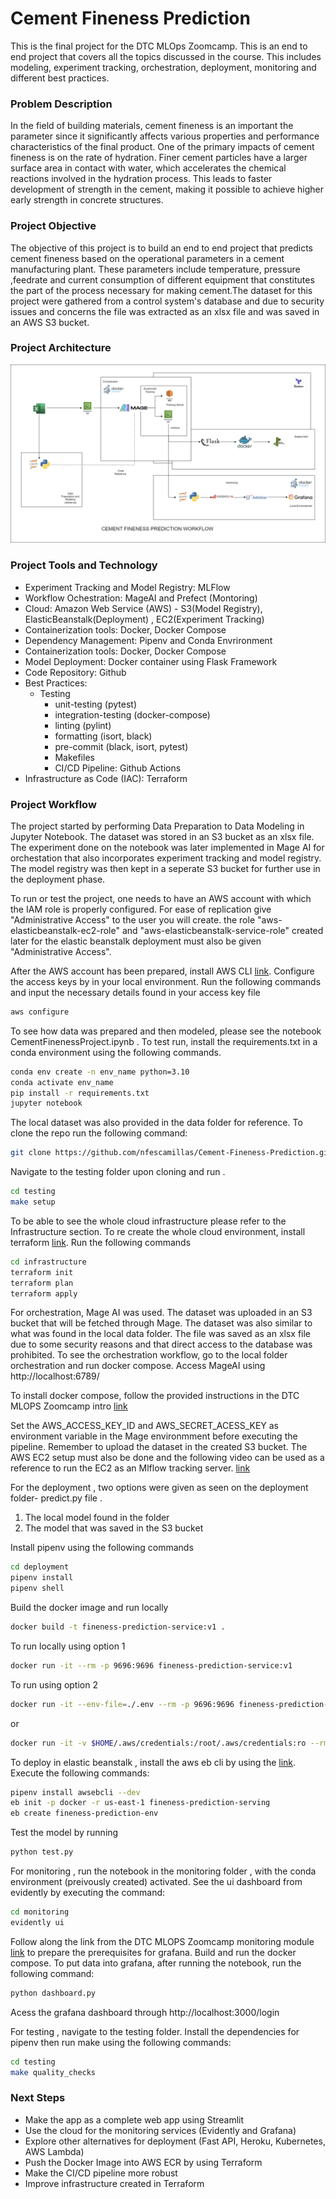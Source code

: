 # Cement Fineness Prediction

This is the final  project for the DTC MLOps Zoomcamp. This is an end to end project that covers all the topics discussed in the course. This includes modeling, experiment tracking, orchestration, deployment, monitoring and different best practices. 

### Problem Description 

In the field of building materials, cement fineness is an important the parameter since it significantly affects various properties and performance characteristics of the final product. One of the primary impacts of cement fineness is on the rate of hydration. Finer cement particles have a larger surface area in contact with water, which accelerates the chemical reactions involved in the hydration process. This leads to faster development of strength in the cement, making it possible to achieve higher early strength in concrete structures.

### Project Objective

The objective of this project is to build an end to end project that predicts cement fineness based on the operational parameters in a cement manufacturing plant. These parameters include temperature, pressure ,feedrate and current consumption of different equipment that constitutes the part of the process necessary for making cement.The dataset for this project were gathered from a control system's database and due to security issues and concerns the file was extracted as an xlsx file and was saved in an AWS S3 bucket. 

### Project Architecture 

![Cement Fineness Prediction Workflow](./images/MlOps_CementFinenessProject_Workflow.png)

### Project Tools and Technology
* Experiment Tracking and Model Registry: MLFlow
* Workflow Ochestration: MageAI and Prefect (Montoring)
* Cloud: Amazon Web Service (AWS) - S3(Model Registry), ElasticBeanstalk(Deployment) , EC2(Experiment Tracking)
* Containerization tools: Docker, Docker Compose
* Dependency Management: Pipenv and Conda Envrironment 
* Containerization tools: Docker, Docker Compose
* Model Deployment: Docker container using Flask Framework 
* Code Repository: Github
* Best Practices:
    * Testing 
        * unit-testing (pytest)
        * integration-testing (docker-compose)
        * linting (pylint)
        * formatting (isort, black)
        * pre-commit (black, isort, pytest)
        * Makefiles 
        * CI/CD Pipeline: Github Actions
* Infrastructure as Code (IAC): Terraform


### Project Workflow
 
The project started by performing Data Preparation to Data Modeling in Jupyter Notebook. The dataset was stored in an S3 bucket as an xlsx file. The experiment done on the notebook was later implemented in Mage AI for orchestation that also incorporates experiment tracking and model registry. The model registry was then kept in a seperate S3 bucket for further use in the deployment phase.

To run or test the project, one needs to have an AWS account with which the IAM role is properly configured. For ease of replication give "Administrative Access" to the user you will create. the role "aws-elasticbeanstalk-ec2-role" and "aws-elasticbeanstalk-service-role" created later for the elastic beanstalk deployment must also be given "Administrative Access".

After the AWS account has been prepared, install AWS CLI  [link](https://docs.aws.amazon.com/cli/latest/userguide/getting-started-install.html). Configure the access keys by in  your local environment. Run the following commands and input the necessary details found in your access key file 

 ```bash
aws configure
```

To see how data was prepared and then modeled, please see the notebook CementFinenessProject.ipynb . To test run, install the requirements.txt in a conda environment using the following commands.


 ```bash
conda env create -n env_name python=3.10 
conda activate env_name
pip install -r requirements.txt
jupyter notebook
```

The local dataset was also provided in the data folder for reference. To clone the repo run the following command:

 ```bash
git clone https://github.com/nfescamillas/Cement-Fineness-Prediction.git
```

Navigate to the testing folder upon cloning and run . 


 ```bash
cd testing
make setup
```


To be able to see the whole cloud infrastructure please refer to the Infrastructure section. To re create the whole cloud environment, install terraform [link](https://developer.hashicorp.com/terraform/install). Run the following commands 

 ```bash
cd infrastructure
terraform init
terraform plan
terraform apply
```
For orchestration, Mage AI was used. The dataset was uploaded in an S3 bucket that will be fetched through Mage. The dataset was also similar to what was found in the local data folder. The file was saved as an xlsx file due to some security reasons and that direct access to the database was prohibited. To see the orchestration workflow, go to the local folder orchestration and run docker compose. Access MageAI using http://localhost:6789/

To install docker compose, follow the provided instructions in the DTC MLOPS Zoomcamp intro [link](https://github.com/DataTalksClub/mlops-zoomcamp/tree/main/01-intro)

Set the AWS_ACCESS_KEY_ID and AWS_SECRET_ACESS_KEY as environment variable in the Mage environmment before executing the pipeline. Remember to upload the dataset in the created S3 bucket. The AWS EC2 setup must also be done and the following video can be used as a reference to run the EC2 as an Mlflow tracking server. [link](https://youtu.be/XEZ7Hx2NrO8?si=mNlwQ4xgEFWWebBy)


For the deployment , two options were given as seen on the deployment folder- predict.py file .
1. The local model found in the folder 
2. The model that was saved in the S3 bucket 

Install pipenv using the following commands 

 ```bash
cd deployment
pipenv install
pipenv shell
```
Build the docker image and run locally

 ```bash
docker build -t fineness-prediction-service:v1 .
```
To run locally using option 1 
 ```bash
docker run -it --rm -p 9696:9696 fineness-prediction-service:v1
```

To run using option 2

 ```bash
docker run -it --env-file=./.env --rm -p 9696:9696 fineness-prediction-service:v1
```
or 

 ```bash
docker run -it -v $HOME/.aws/credentials:/root/.aws/credentials:ro --rm -p 9696:9696 fineness-prediction-service:v1
```


To deploy in elastic beanstalk , install the aws eb cli by using the [link](https://docs.aws.amazon.com/elasticbeanstalk/latest/dg/eb-cli3-install.html).
Execute the following commands:

```bash
pipenv install awsebcli --dev
eb init -p docker -r us-east-1 fineness-prediction-serving
eb create fineness-prediction-env 
```

Test the model by running

 ```bash
python test.py
```

For monitoring , run the notebook in the monitoring folder , with the conda environment (preivously created) activated. See the ui dashboard from evidently by executing the command:


 ```bash
cd monitoring
evidently ui
```


Follow along the link from the DTC MLOPS Zoomcamp monitoring module [link](https://github.com/DataTalksClub/mlops-zoomcamp/tree/main/05-monitoring) to prepare the prerequisites for grafana. 
Build and run the docker compose.
To put data into grafana, after running the notebook, run the following command:

 ```bash
python dashboard.py 
```

Acess the grafana dashboard through http://localhost:3000/login


For testing , navigate to the testing folder. Install the dependencies for pipenv then  run make using the following commands:

 ```bash
cd testing 
make quality_checks
```

### Next Steps 

* Make the app as a complete web app using Streamlit 
* Use the cloud for the monitoring services (Evidently and Grafana)
* Explore other alternatives for deployment (Fast API, Heroku, Kubernetes, AWS Lambda)
* Push the Docker Image into AWS ECR by using Terraform 
* Make the CI/CD pipeline more robust
* Improve infrastructure created in Terraform 







